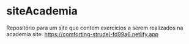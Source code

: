 # siteAcademia
Repositório para um site que contem exercícios a serem realizados na academia 
site: https://comforting-strudel-fd99a6.netlify.app
